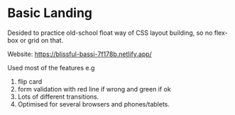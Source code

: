 # Basic Landing

Desided to practice old-school float way of CSS layout building, so no flex-box or grid on that.

Website: https://blissful-bassi-7f178b.netlify.app/

Used most of the features e.g 
1. flip card 
2. form validation with red line if wrong and green if ok
3. Lots of different transitions.
4. Optimised for several browsers and phones/tablets.
